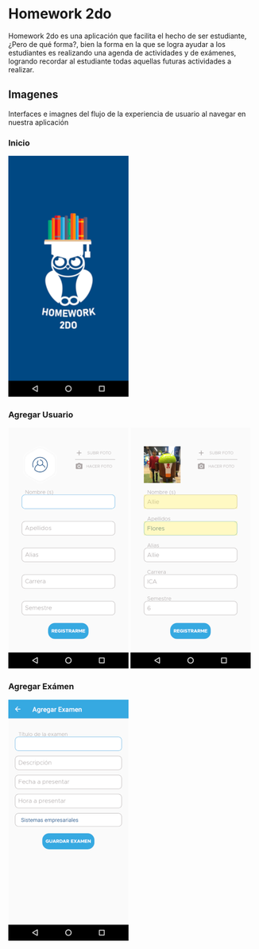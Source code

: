 # Homework 2do
Homework 2do es una aplicación que facilita el hecho de ser estudiante, ¿Pero de qué forma?, bien la forma en la que se logra ayudar a los estudiantes es realizando una agenda de actividades y de exámenes, logrando recordar al estudiante todas aquellas futuras actividades a realizar.

## Imagenes
Interfaces e imagnes del flujo de la experiencia de usuario al navegar en nuestra aplicación

### Inicio
![Inicio](https://github.com/AllieMichell/Homework2do/blob/master/Images/Inicio.png)
### Agregar Usuario
![Crear Cuenta](https://github.com/AllieMichell/Homework2do/blob/master/Images/Crear_cuenta.png) ![Agregar Usuario](https://github.com/AllieMichell/Homework2do/blob/master/Images/Usuario_agregado.png)
### Agregar Exámen
![Agregar Examen](https://github.com/AllieMichell/Homework2do/blob/master/Images/Agregar_examen.png)
